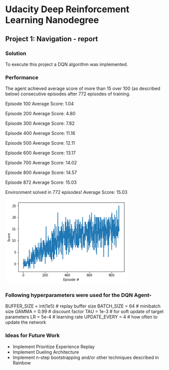 
[image1]: https://github.com/nitink12/DeepReinforcementLearningNanoDegree/blob/master/P1_Navigation/images/training.png "Training"

# Udacity Deep Reinforcement Learning Nanodegree
## Project 1: Navigation - report

### Solution
To execute this project a DQN algorithm was implemented.

### Performance
The agent achieved average score of more than 15 over 100 (as described below) consecutive episodes after 772 episodes of training.

Episode 100	Average Score: 1.04

Episode 200	Average Score: 4.80

Episode 300	Average Score: 7.82

Episode 400	Average Score: 11.16

Episode 500	Average Score: 12.11

Episode 600	Average Score: 13.17

Episode 700	Average Score: 14.02

Episode 800	Average Score: 14.57

Episode 872	Average Score: 15.03

Environment solved in 772 episodes!	Average Score: 15.03

![Training][image1]

### Following hyperparameters were used for the DQN Agent-
BUFFER_SIZE = int(1e5)  # replay buffer size
BATCH_SIZE = 64         # minibatch size
GAMMA = 0.99            # discount factor
TAU = 1e-3              # for soft update of target parameters
LR = 5e-4               # learning rate 
UPDATE_EVERY = 4        # how often to update the network

### Ideas for Future Work
* Implement Prioritize Experience Replay
* Implement Dueling Architecture
* Implement n-step bootstrapping and/or other techniques described in Rainbow
